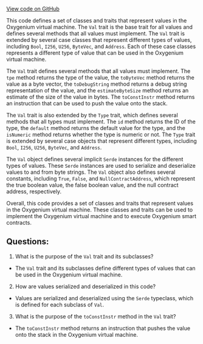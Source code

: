 [View code on GitHub](https://github.com/oxygenium/oxygenium/protocol/src/main/scala/org/oxygenium/protocol/vm/Val.scala)

This code defines a set of classes and traits that represent values in the Oxygenium virtual machine. The `Val` trait is the base trait for all values and defines several methods that all values must implement. The `Val` trait is extended by several case classes that represent different types of values, including `Bool`, `I256`, `U256`, `ByteVec`, and `Address`. Each of these case classes represents a different type of value that can be used in the Oxygenium virtual machine.

The `Val` trait defines several methods that all values must implement. The `tpe` method returns the type of the value, the `toByteVec` method returns the value as a byte vector, the `toDebugString` method returns a debug string representation of the value, and the `estimateByteSize` method returns an estimate of the size of the value in bytes. The `toConstInstr` method returns an instruction that can be used to push the value onto the stack.

The `Val` trait is also extended by the `Type` trait, which defines several methods that all types must implement. The `id` method returns the ID of the type, the `default` method returns the default value for the type, and the `isNumeric` method returns whether the type is numeric or not. The `Type` trait is extended by several case objects that represent different types, including `Bool`, `I256`, `U256`, `ByteVec`, and `Address`.

The `Val` object defines several implicit `Serde` instances for the different types of values. These `Serde` instances are used to serialize and deserialize values to and from byte strings. The `Val` object also defines several constants, including `True`, `False`, and `NullContractAddress`, which represent the true boolean value, the false boolean value, and the null contract address, respectively.

Overall, this code provides a set of classes and traits that represent values in the Oxygenium virtual machine. These classes and traits can be used to implement the Oxygenium virtual machine and to execute Oxygenium smart contracts.
## Questions: 
 1. What is the purpose of the `Val` trait and its subclasses?
- The `Val` trait and its subclasses define different types of values that can be used in the Oxygenium virtual machine.
2. How are values serialized and deserialized in this code?
- Values are serialized and deserialized using the `Serde` typeclass, which is defined for each subclass of `Val`.
3. What is the purpose of the `toConstInstr` method in the `Val` trait?
- The `toConstInstr` method returns an instruction that pushes the value onto the stack in the Oxygenium virtual machine.
